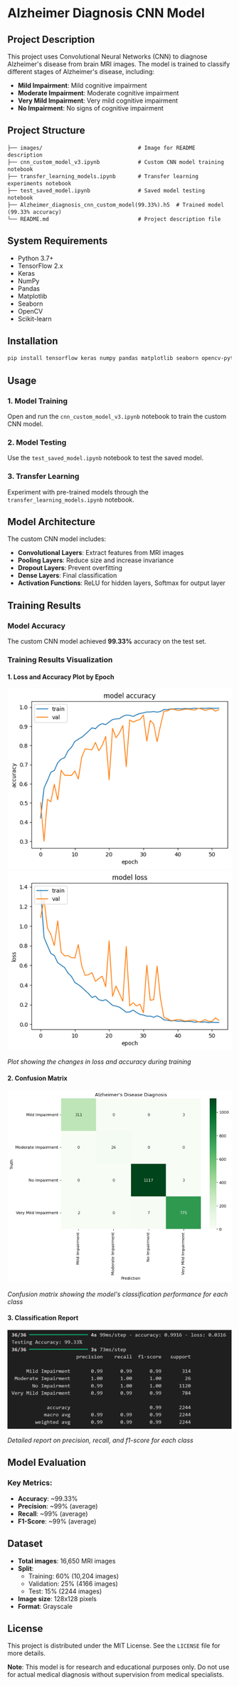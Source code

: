# Alzheimer Diagnosis CNN Model

## Project Description

This project uses Convolutional Neural Networks (CNN) to diagnose Alzheimer's disease from brain MRI images. The model is trained to classify different stages of Alzheimer's disease, including:

- **Mild Impairment**: Mild cognitive impairment
- **Moderate Impairment**: Moderate cognitive impairment
- **Very Mild Impairment**: Very mild cognitive impairment
- **No Impairment**: No signs of cognitive impairment

## Project Structure

```
├── images/                              # Image for README description
├── cnn_custom_model_v3.ipynb            # Custom CNN model training notebook
├── transfer_learning_models.ipynb       # Transfer learning experiments notebook
├── test_saved_model.ipynb               # Saved model testing notebook
├── Alzheimer_diagnosis_cnn_custom_model(99.33%).h5  # Trained model (99.33% accuracy)
└── README.md                            # Project description file
```

## System Requirements

- Python 3.7+
- TensorFlow 2.x
- Keras
- NumPy
- Pandas
- Matplotlib
- Seaborn
- OpenCV
- Scikit-learn

## Installation

```bash
pip install tensorflow keras numpy pandas matplotlib seaborn opencv-python scikit-learn
```

## Usage

### 1. Model Training

Open and run the `cnn_custom_model_v3.ipynb` notebook to train the custom CNN model.

### 2. Model Testing

Use the `test_saved_model.ipynb` notebook to test the saved model.

### 3. Transfer Learning

Experiment with pre-trained models through the `transfer_learning_models.ipynb` notebook.

## Model Architecture

The custom CNN model includes:

- **Convolutional Layers**: Extract features from MRI images
- **Pooling Layers**: Reduce size and increase invariance
- **Dropout Layers**: Prevent overfitting
- **Dense Layers**: Final classification
- **Activation Functions**: ReLU for hidden layers, Softmax for output layer

## Training Results

### Model Accuracy

The custom CNN model achieved **99.33%** accuracy on the test set.

### Training Results Visualization

<!-- Insert training result images here -->

#### 1. Loss and Accuracy Plot by Epoch

![Model Accuracy](images/accuracy.png)
![Model Loss](images/loss.png)

*Plot showing the changes in loss and accuracy during training*

#### 2. Confusion Matrix

![Confusion Matrix](images/confusion_matrix.png)

*Confusion matrix showing the model's classification performance for each class*

#### 3. Classification Report

![Classification Report](images/classification_report.png)

*Detailed report on precision, recall, and f1-score for each class*

## Model Evaluation

### Key Metrics:

- **Accuracy**: ~99.33%
- **Precision**: ~99% (average)
- **Recall**: ~99% (average)
- **F1-Score**: ~99% (average)

## Dataset

- **Total images**: 16,650 MRI images
- **Split**: 
  - Training: 60% (10,204 images)
  - Validation: 25% (4166 images)
  - Test: 15% (2244 images)
- **Image size**: 128x128 pixels
- **Format**: Grayscale

## License

This project is distributed under the MIT License. See the `LICENSE` file for more details.

**Note**: This model is for research and educational purposes only. Do not use for actual medical diagnosis without supervision from medical specialists.
